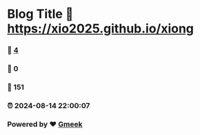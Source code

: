 # Blog Title :link: https://xio2025.github.io/xiong 
### :page_facing_up: [4](https://xio2025.github.io/xiong/tag.html) 
### :speech_balloon: 0 
### :hibiscus: 151 
### :alarm_clock: 2024-08-14 22:00:07 
### Powered by :heart: [Gmeek](https://github.com/Meekdai/Gmeek)
